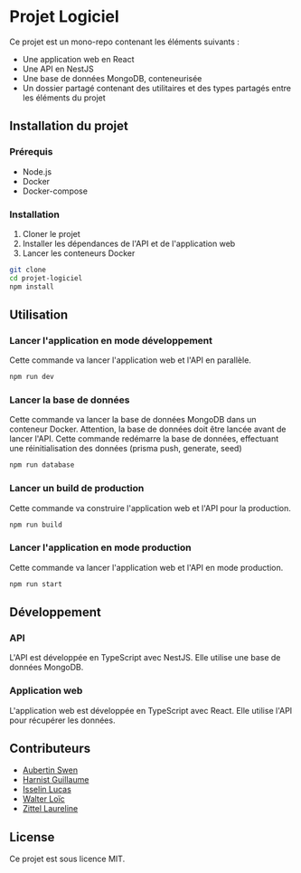 # Projet Logiciel

Ce projet est un mono-repo contenant les éléments suivants :

- Une application web en React
- Une API en NestJS
- Une base de données MongoDB, conteneurisée
- Un dossier partagé contenant des utilitaires et des types partagés entre les éléments du projet

## Installation du projet

### Prérequis

- Node.js
- Docker
- Docker-compose

### Installation

1. Cloner le projet
2. Installer les dépendances de l'API et de l'application web
3. Lancer les conteneurs Docker

```bash
git clone
cd projet-logiciel
npm install
```

## Utilisation

### Lancer l'application en mode développement

Cette commande va lancer l'application web et l'API en parallèle.

```bash
npm run dev
```

### Lancer la base de données

Cette commande va lancer la base de données MongoDB dans un conteneur Docker.
Attention, la base de données doit être lancée avant de lancer l'API.
Cette commande redémarre la base de données, effectuant une réinitialisation des données (prisma push, generate, seed)

```bash
npm run database
```

### Lancer un build de production

Cette commande va construire l'application web et l'API pour la production.

```bash
npm run build
```

### Lancer l'application en mode production

Cette commande va lancer l'application web et l'API en mode production.

```bash
npm run start
```

## Développement

### API

L'API est développée en TypeScript avec NestJS. Elle utilise une base de données MongoDB.

### Application web

L'application web est développée en TypeScript avec React. Elle utilise l'API pour récupérer les données.

## Contributeurs

- [Aubertin Swen](https://github.com/SwenA)
- [Harnist Guillaume](https://github.com/Lekitre)
- [Isselin Lucas](https://github.com/Artros68)
- [Walter Loïc](https://github.com/LoicWalter)
- [Zittel Laureline](https://github.com/Llianae)

## License

Ce projet est sous licence MIT.
